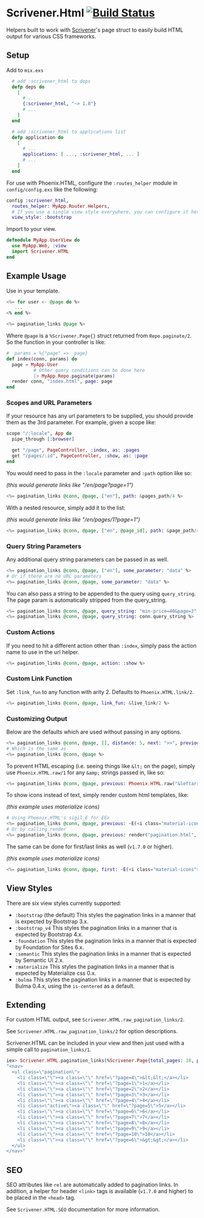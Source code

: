 # Scrivener.Html [![Build Status](https://semaphoreci.com/api/v1/projects/3b1ad27c-8991-4208-94d0-0bae42108482/638637/badge.svg)](https://semaphoreci.com/mgwidmann/scrivener_html)

Helpers built to work with [Scrivener](https://github.com/drewolson/scrivener)'s page struct to easily build HTML output for various CSS frameworks.

## Setup

Add to `mix.exs`

```elixir
  # add :scrivener_html to deps
  defp deps do
    [
      # ...
      {:scrivener_html, "~> 1.8"}
      # ...
    ]
  end

  # add :scrivener_html to applications list
  defp application do
    [
      # ...
      applications: [ ..., :scrivener_html, ... ]
      # ...
    ]
  end
```

For use with Phoenix.HTML, configure the `:routes_helper` module in `config/config.exs`
like the following:

```elixir
config :scrivener_html,
  routes_helper: MyApp.Router.Helpers,
  # If you use a single view style everywhere, you can configure it here. See View Styles below for more info.
  view_style: :bootstrap
```

Import to your view.

```elixir
defmodule MyApp.UserView do
  use MyApp.Web, :view
  import Scrivener.HTML
end
```

## Example Usage

Use in your template.

```elixir
<%= for user <- @page do %>
   ...
<% end %>

<%= pagination_links @page %>
```

Where `@page` is a `%Scrivener.Page{}` struct returned from `Repo.paginate/2`.
So the function in your controller is like:

```elixir
#  params = %{"page" => _page}
def index(conn, params) do
  page = MyApp.User
          # Other query conditions can be done here
          |> MyApp.Repo.paginate(params)
  render conn, "index.html", page: page
end
```

### Scopes and URL Parameters

If your resource has any url parameters to be supplied, you should provide them as the 3rd parameter. For example, given a scope like:

```elixir
scope "/:locale", App do
  pipe_through [:browser]

  get "/page", PageController, :index, as: :pages
  get "/pages/:id", PageController, :show, as: :page
end
```

You would need to pass in the `:locale` parameter and `:path` option like so:

_(this would generate links like "/en/page?page=1")_

```elixir
<%= pagination_links @conn, @page, ["en"], path: &pages_path/4 %>
```

With a nested resource, simply add it to the list:

_(this would generate links like "/en/pages/1?page=1")_

```elixir
<%= pagination_links @conn, @page, ["en", @page_id], path: &page_path/4, action: :show %>
```

### Query String Parameters

Any additional query string parameters can be passed in as well.

```elixir
<%= pagination_links @conn, @page, ["en"], some_parameter: "data" %>
# Or if there are no URL parameters
<%= pagination_links @conn, @page, some_parameter: "data" %>
```

You can also pass a string to be appended to the query using `query_string`. The page param is automatically stripped from the query_string.

```elixir
<%= pagination_links @conn, @page, query_string: "min-price=40&page=2" %>
<%= pagination_links @conn, @page, query_string: conn.query_string %>
```

### Custom Actions

If you need to hit a different action other than `:index`, simply pass the action name to use in the url helper.

```elixir
<%= pagination_links @conn, @page, action: :show %>
```

### Custom Link Function

Set `:link_fun` to any function with arity 2. Defaults to `Phoenix.HTML.link/2`.

```elixir
<%= pagination_links @conn, @page, link_fun: &live_link/2 %>
```

### Customizing Output

Below are the defaults which are used without passing in any options.

```elixir
<%= pagination_links @conn, @page, [], distance: 5, next: ">>", previous: "<<", first: true, last: true, view_style: :bootstrap %>
# Which is the same as
<%= pagination_links @conn, @page %>
```

To prevent HTML escaping (i.e. seeing things like `&lt;` on the page), simply use `Phoenix.HTML.raw/1` for any `&amp;` strings passed in, like so:

```elixir
<%= pagination_links @conn, @page, previous: Phoenix.HTML.raw("&leftarrow;"), next: Phoenix.HTML.raw("&rightarrow;") %>
```

To show icons instead of text, simply render custom html templates, like:

_(this example uses materialize icons)_

```elixir
# Using Phoenix.HTML's sigil_E for EEx
<%= pagination_links @conn, @page, previous: ~E(<i class="material-icons">chevron_left</i>), next: ~E(<i class="material-icons">chevron_right</i>) %>
# Or by calling render
<%= pagination_links @conn, @page, previous: render("pagination.html", direction: :prev), next: render("pagination.html", direction: :next)) %>
```

The same can be done for first/last links as well (`v1.7.0` or higher).

_(this example uses materialize icons)_

```elixir
<%= pagination_links @conn, @page, first: ~E(<i class="material-icons">chevron_left</i>), last: ~E(<i class="material-icons">chevron_right</i>) %>
```

## View Styles

There are six view styles currently supported:

- `:bootstrap` (the default) This styles the pagination links in a manner that
  is expected by Bootstrap 3.x.
- `:bootstrap_v4` This styles the pagination links in a manner that
  is expected by Bootstrap 4.x.
- `:foundation` This styles the pagination links in a manner that is expected
  by Foundation for Sites 6.x.
- `:semantic` This styles the pagination links in a manner that is expected by
  Semantic UI 2.x.
- `:materialize` This styles the pagination links in a manner that
  is expected by Materialize css 0.x.
- `:bulma` This styles the pagination links in a manner that is expected by Bulma 0.4.x, using the `is-centered` as a default.

## Extending

For custom HTML output, see `Scrivener.HTML.raw_pagination_links/2`.

See `Scrivener.HTML.raw_pagination_links/2` for option descriptions.

Scrivener.HTML can be included in your view and then just used with a simple call to `pagination_links/1`.

```elixir
iex> Scrivener.HTML.pagination_links(%Scrivener.Page{total_pages: 10, page_number: 5}) |> Phoenix.HTML.safe_to_string()
"<nav>
  <ul class=\"pagination\">
    <li class=\"\"><a class=\"\" href=\"?page=4\">&lt;&lt;</a></li>
    <li class=\"\"><a class=\"\" href=\"?page=1\">1</a></li>
    <li class=\"\"><a class=\"\" href=\"?page=2\">2</a></li>
    <li class=\"\"><a class=\"\" href=\"?page=3\">3</a></li>
    <li class=\"\"><a class=\"\" href=\"?page=4\">4</a></li>
    <li class=\"active\"><a class=\"\" href=\"?page=5\">5</a></li>
    <li class=\"\"><a class=\"\" href=\"?page=6\">6</a></li>
    <li class=\"\"><a class=\"\" href=\"?page=7\">7</a></li>
    <li class=\"\"><a class=\"\" href=\"?page=8\">8</a></li>
    <li class=\"\"><a class=\"\" href=\"?page=9\">9</a></li>
    <li class=\"\"><a class=\"\" href=\"?page=10\">10</a></li>
    <li class=\"\"><a class=\"\" href=\"?page=6\">&gt;&gt;</a></li>
  </ul>
</nav>"
```

## SEO

SEO attributes like `rel` are automatically added to pagination links. In addition, a helper for header `<link>` tags is available (`v1.7.0` and higher) to be placed in the `<head>` tag.

See `Scrivener.HTML.SEO` documentation for more information.
